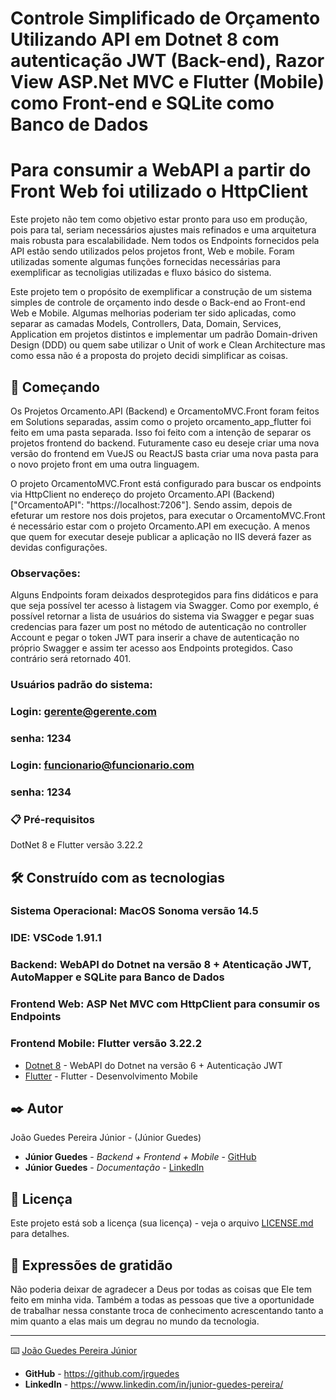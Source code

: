 # Controle Simplificado de Orçamento Utilizando API em Dotnet 8 com autenticação JWT (Back-end), Razor View ASP.Net MVC e Flutter (Mobile) como Front-end e SQLite como Banco de Dados
# Para consumir a WebAPI a partir do Front Web foi utilizado o HttpClient

Este projeto não tem como objetivo estar pronto para uso em produção, pois para tal, seriam necessários ajustes mais refinados e uma arquitetura mais robusta para escalabilidade.
Nem todos os Endpoints fornecidos pela API estão sendo utilizados pelos projetos front, Web e mobile. Foram utilizadas somente algumas funções fornecidas necessárias para exemplificar as tecnoligias utilizadas e fluxo básico do sistema.

Este projeto tem o propósito de exemplificar a construção de um sistema simples de controle de orçamento indo desde o Back-end ao Front-end Web e Mobile.
Algumas melhorias poderiam ter sido aplicadas, como separar as camadas Models, Controllers, Data, Domain, Services, Application em projetos distintos e implementar 
um padrão Domain-driven Design (DDD) ou quem sabe utilizar o Unit of work e Clean Architecture mas como essa não é a proposta do projeto decidi simplificar as coisas.


## 🚀 Começando

Os Projetos Orcamento.API (Backend) e OrcamentoMVC.Front foram feitos em Solutions separadas, assim como o projeto orcamento_app_flutter foi feito em uma pasta separada.
Isso foi feito com a intenção de separar os projetos frontend do backend. Futuramente caso eu deseje criar uma nova versão do frontend em VueJS ou ReactJS basta criar uma nova pasta para o novo projeto front em uma outra linguagem.

O projeto OrcamentoMVC.Front está configurado para buscar os endpoints via HttpClient no endereço do projeto Orcamento.API (Backend) ["OrcamentoAPI": "https://localhost:7206"].
Sendo assim, depois de efeturar um restore nos dois projetos, para executar o OrcamentoMVC.Front é necessário estar com o projeto Orcamento.API em execução. A menos que quem for executar deseje publicar a aplicação no IIS deverá fazer as devidas configurações.

### Observações:

Alguns Endpoints foram deixados desprotegidos para fins didáticos e para que seja possível ter acesso à listagem via Swagger. Como por exemplo, é possível retornar a lista de usuários do sistema via Swagger e pegar suas credencias para fazer um post no método de autenticação no controller Account e pegar o token JWT para inserir a chave de autenticação no próprio Swagger e assim ter acesso aos Endpoints protegidos. Caso contrário será retornado 401.

### Usuários padrão do sistema:
### Login: **gerente@gerente.com**
### senha: **1234**

### Login: **funcionario@funcionario.com**
### senha: **1234**


### 📋 Pré-requisitos

DotNet 8 e Flutter versão 3.22.2


## 🛠️ Construído com as tecnologias

### Sistema Operacional: **MacOS Sonoma versão 14.5**
### IDE: **VSCode 1.91.1**
### Backend: **WebAPI do Dotnet na versão 8 + Atenticação JWT, AutoMapper e SQLite para Banco de Dados**
### Frontend Web: **ASP Net MVC com HttpClient para consumir os Endpoints**
### Frontend Mobile: **Flutter versão 3.22.2**

* [Dotnet 8](https://dotnet.microsoft.com/en-us/download/dotnet/8.0) - WebAPI do Dotnet na versão 6 + Autenticação JWT
* [Flutter](https://flutter.dev/) - Flutter - Desenvolvimento Mobile

## ✒️ Autor

João Guedes Pereira Júnior - (Júnior Guedes)

* **Júnior Guedes** - *Backend + Frontend + Mobile* - [GitHub](https://github.com/jrguedes)
* **Júnior Guedes** - *Documentação* - [LinkedIn](https://www.linkedin.com/in/junior-guedes-pereira/)


## 📄 Licença

Este projeto está sob a licença (sua licença) - veja o arquivo [LICENSE.md](https://github.com/usuario/projeto/licenca) para detalhes.

## 🎁 Expressões de gratidão

Não poderia deixar de agradecer a Deus por todas as coisas que Ele tem feito em minha vida.  Também a todas as pessoas que tive a oportunidade de trabalhar nessa constante troca de conhecimento acrescentando tanto a mim quanto a elas mais um degrau no mundo da tecnologia.


---
⌨️ [João Guedes Pereira Júnior](https://www.linkedin.com/in/junior-guedes-pereira/) 

* **GitHub** - https://github.com/jrguedes
* **LinkedIn** - https://www.linkedin.com/in/junior-guedes-pereira/
